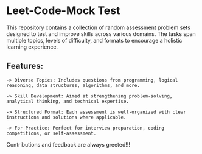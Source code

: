 # Leet-Code-Mock Test


This repository contains a collection of random assessment problem sets designed to test and improve skills across various domains. The tasks span multiple topics, levels of difficulty, and formats to encourage a holistic learning experience.

## Features:
    
    -> Diverse Topics: Includes questions from programming, logical reasoning, data structures, algorithms, and more.
    
    -> Skill Development: Aimed at strengthening problem-solving, analytical thinking, and technical expertise.
    
    -> Structured Format: Each assessment is well-organized with clear instructions and solutions where applicable.
    
    -> For Practice: Perfect for interview preparation, coding competitions, or self-assessment.


Contributions and feedback are always greeted!!!
